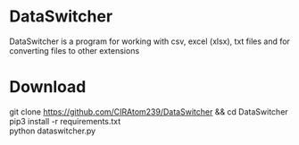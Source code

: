 # DataSwitcher

DataSwitcher is a program for working with csv, excel (xlsx), txt files and for converting files to other extensions

# Download

git clone https://github.com/CIRAtom239/DataSwitcher && cd DataSwitcher  
pip3 install -r requirements.txt  
python dataswitcher.py  
